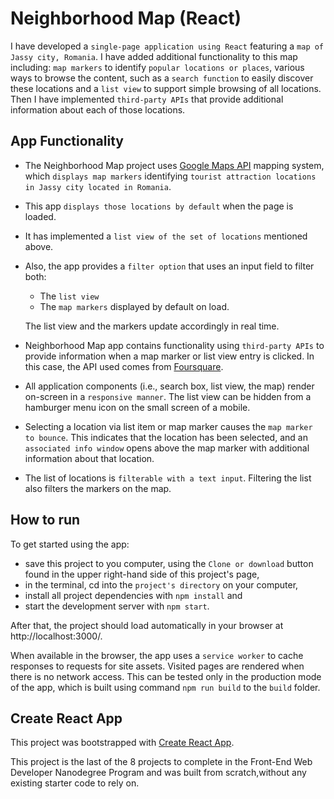 # Neighborhood Map (React)

I have developed a `single-page application using React` featuring a `map of Jassy city, Romania`. I have added additional functionality to this map including: `map markers` to identify `popular locations or places`, various ways to browse the content, such as a `search function` to easily discover these locations and a `list view` to support simple browsing of all locations. Then I have implemented `third-party APIs` that provide additional information about each of those locations.

## App Functionality

* The Neighborhood Map project uses [Google Maps API](https://developers.google.com/maps/documentation/) mapping system, which `displays map markers` identifying `tourist attraction locations in Jassy city located in Romania`.
* This app `displays those locations by default` when the page is loaded.
* It has implemented a `list view of the set of locations` mentioned above.
* Also, the app provides a `filter option` that uses an input field to filter both:
    * The `list view`
    * The `map markers` displayed by default on load.

    The list view and the markers update accordingly in real time.

* Neighborhood Map app contains functionality using `third-party APIs` to provide information when a map marker or list view entry is clicked. In this case, the API used comes from [Foursquare](https://developer.foursquare.com/).

* All application components (i.e., search box, list view, the map) render on-screen in a `responsive manner`. The list view can be hidden from a hamburger menu icon on the small screen of a mobile.

* Selecting a location via list item or map marker causes the `map marker to bounce`. This indicates that the location has been selected, and an `associated info window` opens above the map marker with additional information about that location.

* The list of locations is `filterable with a text input`. Filtering the list also filters the markers on the map.

## How to run

To get started using the app:

* save this project to you computer, using the `Clone or download` button found in the upper right-hand side of this project's page,
* in the terminal, cd into the `project's directory` on your computer,
* install all project dependencies with `npm install` and
* start the development server with `npm start`.

After that, the project should load automatically in your browser at http://localhost:3000/.

When available in the browser, the app uses a `service worker` to cache responses to requests for site assets. Visited pages are rendered when there is no network access. This can be tested only in the production mode of the app, which is built using command `npm run build` to the `build` folder.

## Create React App
This project was bootstrapped with [Create React App](https://github.com/facebook/create-react-app).

This project is the last of the 8 projects to complete in the Front-End Web Developer Nanodegree Program and was built from scratch,without any existing starter code to rely on.